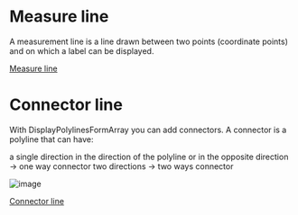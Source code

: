 # Measure line

A measurement line is a line drawn between two points (coordinate points) and on which a label can be displayed.

[Measure line](https://github.com/ichim/LeafletForBlazor-NuGet/tree/main/RTM%20Polylines%20from%20Array/Measures/Measure%20line#measure-line)

# Connector line

With DisplayPolylinesFormArray you can add connectors. A connector is a polyline that can have:

a single direction in the direction of the polyline or in the opposite direction -> one way connector
two directions -> two ways connector

![image](https://github.com/user-attachments/assets/4e9796c6-5645-4511-b757-711d0663cbf1)

[Connector line](https://github.com/ichim/LeafletForBlazor-NuGet/tree/main/RTM%20Polylines%20from%20Array/Connectors#connectors)
